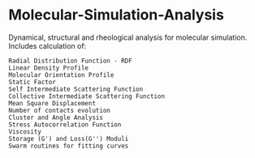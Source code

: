 # Molecular-Simulation-Analysis

Dynamical, structural and rheological analysis for molecular simulation. Includes calculation of:

    Radial Distribution Function - RDF
    Linear Density Profile
    Molecular Orientation Profile
    Static Factor
    Self Intermediate Scattering Function
    Collective Intermediate Scattering Function
    Mean Square Displacement
    Number of contacts evolution
    Cluster and Angle Analysis
    Stress Autocorrelation Function
    Viscosity
    Storage (G') and Loss(G'') Moduli
    Swarm routines for fitting curves
